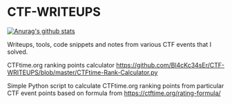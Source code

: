 # CTF-WRITEUPS

[![Anurag's github stats](https://github-readme-stats.vercel.app/api?username=Bl4cKc34sEr&theme=dark&show_icons=true)](https://github.com/anuraghazra/github-readme-stats)

Writeups, tools, code snippets and notes from various CTF events that I solved.

CTFtime.org ranking points calculator
https://github.com/Bl4cKc34sEr/CTF-WRITEUPS/blob/master/CTFtime-Rank-Calculator.py

Simple Python script to calculate CTFtime.org ranking points from particular CTF event points based on formula from https://ctftime.org/rating-formula/
